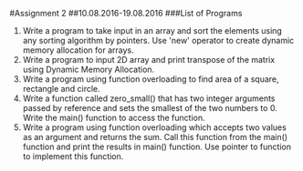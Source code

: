 #Assignment 2
##10.08.2016-19.08.2016
###List of Programs
1. Write a program to take input in an array and sort the elements using any sorting algorithm by pointers. Use 'new' operator to create dynamic memory allocation for arrays.
2. Write a program to input 2D array and print transpose of the matrix using Dynamic Memory Allocation.
3. Write a program using function overloading to find area of a square, rectangle and circle.
4. Write a function called zero_small() that has two integer arguments passed by reference and sets the smallest of the two numbers to 0. Write the main() function to access the function.
5. Write a program using function overloading which accepts two values as an argument and returns the sum. Call this function from the main() function and print the results in main() function. Use pointer to function to implement this function.